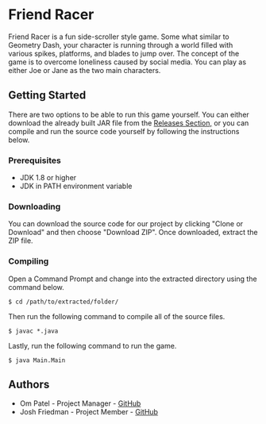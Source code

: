 # Friend Racer

Friend Racer is a fun side-scroller style game. Some what similar to Geometry Dash, your character is running through a world filled with various spikes, platforms, and blades to jump over. The concept of the game is to overcome loneliness caused by social media. You can play as either Joe or Jane as the two main characters.

## Getting Started

There are two options to be able to run this game yourself. You can either download the already built JAR file from the [Releases Section,](https://github.com/Jwiggiff/Friedn-Racer/releases) or you can compile and run the source code yourself by following the instructions below.

### Prerequisites

- JDK 1.8 or higher
- JDK in PATH environment variable

### Downloading

You can download the source code for our project by clicking "Clone or Download" and then choose "Download ZIP". Once downloaded, extract the ZIP file.

### Compiling

Open a Command Prompt and change into the extracted directory using the command below.

```
$ cd /path/to/extracted/folder/
```

Then run the following command to compile all of the source files.

```
$ javac *.java
```

Lastly, run the following command to run the game.

```
$ java Main.Main
```

## Authors

- Om Patel - Project Manager - [GitHub](https://github.com/omster8)
- Josh Friedman - Project Member - [GitHub](https://github.com/Jwiggiff)
